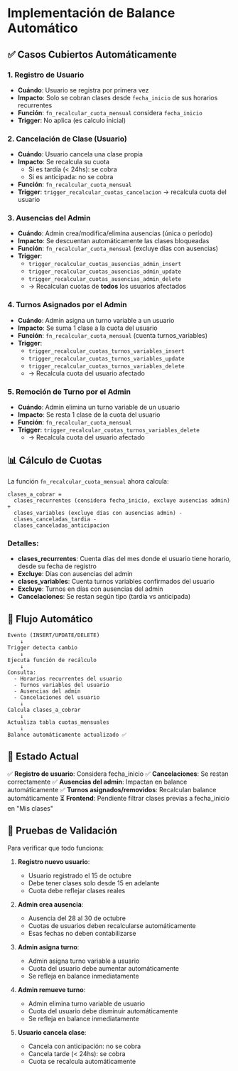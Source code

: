 # Implementación de Balance Automático

## ✅ Casos Cubiertos Automáticamente

### 1. **Registro de Usuario**
- **Cuándo**: Usuario se registra por primera vez
- **Impacto**: Solo se cobran clases desde `fecha_inicio` de sus horarios recurrentes
- **Función**: `fn_recalcular_cuota_mensual` considera `fecha_inicio`
- **Trigger**: No aplica (es calculo inicial)

### 2. **Cancelación de Clase (Usuario)**
- **Cuándo**: Usuario cancela una clase propia
- **Impacto**: Se recalcula su cuota
  - Si es tardía (< 24hs): se cobra
  - Si es anticipada: no se cobra
- **Función**: `fn_recalcular_cuota_mensual`
- **Trigger**: `trigger_recalcular_cuotas_cancelacion` → recalcula cuota del usuario

### 3. **Ausencias del Admin**
- **Cuándo**: Admin crea/modifica/elimina ausencias (única o período)
- **Impacto**: Se descuentan automáticamente las clases bloqueadas
- **Función**: `fn_recalcular_cuota_mensual` (excluye días con ausencias)
- **Trigger**: 
  - `trigger_recalcular_cuotas_ausencias_admin_insert`
  - `trigger_recalcular_cuotas_ausencias_admin_update`
  - `trigger_recalcular_cuotas_ausencias_admin_delete`
  - → Recalculan cuotas de **todos** los usuarios afectados

### 4. **Turnos Asignados por el Admin**
- **Cuándo**: Admin asigna un turno variable a un usuario
- **Impacto**: Se suma 1 clase a la cuota del usuario
- **Función**: `fn_recalcular_cuota_mensual` (cuenta turnos_variables)
- **Trigger**: 
  - `trigger_recalcular_cuotas_turnos_variables_insert`
  - `trigger_recalcular_cuotas_turnos_variables_update`
  - `trigger_recalcular_cuotas_turnos_variables_delete`
  - → Recalcula cuota del usuario afectado

### 5. **Remoción de Turno por el Admin**
- **Cuándo**: Admin elimina un turno variable de un usuario
- **Impacto**: Se resta 1 clase de la cuota del usuario
- **Función**: `fn_recalcular_cuota_mensual`
- **Trigger**: `trigger_recalcular_cuotas_turnos_variables_delete`
  - → Recalcula cuota del usuario afectado

## 📊 Cálculo de Cuotas

La función `fn_recalcular_cuota_mensual` ahora calcula:

```
clases_a_cobrar = 
  clases_recurrentes (considera fecha_inicio, excluye ausencias admin) +
  clases_variables (excluye días con ausencias admin) -
  clases_canceladas_tardia -
  clases_canceladas_anticipacion
```

### Detalles:
- **clases_recurrentes**: Cuenta días del mes donde el usuario tiene horario, desde su fecha de registro
- **Excluye**: Días con ausencias del admin
- **clases_variables**: Cuenta turnos variables confirmados del usuario
- **Excluye**: Turnos en días con ausencias del admin
- **Cancelaciones**: Se restan según tipo (tardía vs anticipada)

## 🔄 Flujo Automático

```
Evento (INSERT/UPDATE/DELETE)
    ↓
Trigger detecta cambio
    ↓
Ejecuta función de recálculo
    ↓
Consulta:
  - Horarios recurrentes del usuario
  - Turnos variables del usuario
  - Ausencias del admin
  - Cancelaciones del usuario
    ↓
Calcula clases_a_cobrar
    ↓
Actualiza tabla cuotas_mensuales
    ↓
Balance automáticamente actualizado ✅
```

## 🎯 Estado Actual

✅ **Registro de usuario**: Considera fecha_inicio
✅ **Cancelaciones**: Se restan correctamente
✅ **Ausencias del admin**: Impactan en balance automáticamente
✅ **Turnos asignados/removidos**: Recalculan balance automáticamente
⏳ **Frontend**: Pendiente filtrar clases previas a fecha_inicio en "Mis clases"

## 🧪 Pruebas de Validación

Para verificar que todo funciona:

1. **Registro nuevo usuario**:
   - Usuario registrado el 15 de octubre
   - Debe tener clases solo desde 15 en adelante
   - Cuota debe reflejar clases reales

2. **Admin crea ausencia**:
   - Ausencia del 28 al 30 de octubre
   - Cuotas de usuarios deben recalcularse automáticamente
   - Esas fechas no deben contabilizarse

3. **Admin asigna turno**:
   - Admin asigna turno variable a usuario
   - Cuota del usuario debe aumentar automáticamente
   - Se refleja en balance inmediatamente

4. **Admin remueve turno**:
   - Admin elimina turno variable de usuario
   - Cuota del usuario debe disminuir automáticamente
   - Se refleja en balance inmediatamente

5. **Usuario cancela clase**:
   - Cancela con anticipación: no se cobra
   - Cancela tarde (< 24hs): se cobra
   - Cuota se recalcula automáticamente

